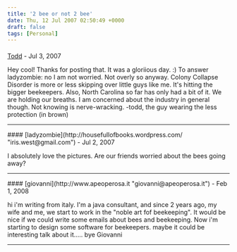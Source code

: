 ```yaml
---
title: '2 bee or not 2 bee'
date: Thu, 12 Jul 2007 02:50:49 +0000
draft: false
tags: [Personal]
---
```



#### 
[Todd](http://www.dma.org/cgi-bin/cgiwrap/tw/toddblog "taw@pobox.com") - <time datetime="2007-07-18 23:27:33">Jul 3, 2007</time>

Hey cool! Thanks for posting that. It was a gloriious day. :) To answer ladyzombie: no I am not worried. Not overly so anyway. Colony Collapse Disorder is more or less skipping over little guys like me. It's hitting the bigger beekeepers. Also, North Carolina so far has only had a bit of it. We are holding our breaths. I am concerned about the industry in general though. Not knowing is nerve-wracking. -todd, the guy wearing the less protection (in brown)
<hr />
#### 
[ladyzombie](http://housefullofbooks.wordpress.com/ "iris.west@gmail.com") - <time datetime="2007-07-17 01:02:35">Jul 2, 2007</time>

I absolutely love the pictures. Are our friends worried about the bees going away?
<hr />
#### 
[giovanni](http://www.apeoperosa.it "giovanni@apeoperosa.it") - <time datetime="2008-02-04 13:11:17">Feb 1, 2008</time>

hi i'm writing from italy. I'm a java consultant, and since 2 years ago, my wife and me, we start to work in the "noble art fof beekeeping". It would be nice if we could write some emails about bees and beekeeping. Now i'm starting to design some software for beekeepers. maybe it could be interesting talk about it..... bye Giovanni
<hr />

